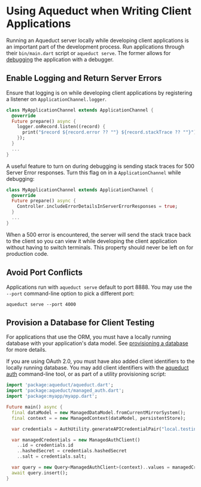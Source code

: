 # Using Aqueduct when Writing Client Applications

Running an Aqueduct server locally while developing client applications is an important part of the development process. Run applications through their `bin/main.dart` script or `aqueduct serve`. The former allows for [debugging](debugger.md) the application with a debugger.

## Enable Logging and Return Server Errors

Ensure that logging is on while developing client applications by registering a listener on `ApplicationChannel.logger`.

```dart
class MyApplicationChannel extends ApplicationChannel {
  @override
  Future prepare() async {
    logger.onRecord.listen((record) {
      print("$record ${record.error ?? ""} ${record.stackTrace ?? ""}");
    });
  }
  ...
}
```

A useful feature to turn on during debugging is sending stack traces for 500 Server Error responses. Turn this flag on in a `ApplicationChannel` while debugging:

```dart
class MyApplicationChannel extends ApplicationChannel {
  @override
  Future prepare() async {
    Controller.includeErrorDetailsInServerErrorResponses = true;
  }
  ...
}
```

When a 500 error is encountered, the server will send the stack trace back to the client so you can view it while developing the client application without having to switch terminals. This property should never be left on for production code.

## Avoid Port Conflicts

Applications run with `aqueduct serve` default to port 8888. You may use the `--port` command-line option to pick a different port:

```
aqueduct serve --port 4000
```

## Provision a Database for Client Testing

For applications that use the ORM, you must have a locally running database with your application's data model. See [provisioning a database](database.md) for more details.

If you are using OAuth 2.0, you must have also added client identifiers to the locally running database. You may add client identifiers with the [aqueduct auth](../auth/cli.md) command-line tool, or as part of a utility provisioning script:

```dart
import 'package:aqueduct/aqueduct.dart';
import 'package:aqueduct/managed_auth.dart';
import 'package:myapp/myapp.dart';

Future main() async {
  final dataModel = new ManagedDataModel.fromCurrentMirrorSystem();
  final context = = new ManagedContext(dataModel, persistentStore);

  var credentials = AuthUtility.generateAPICredentialPair("local.testing", "secretpassword");

  var managedCredentials = new ManagedAuthClient()
    ..id = credentials.id
    ..hashedSecret = credentials.hashedSecret
    ..salt = credentials.salt;

  var query = new Query<ManagedAuthClient>(context)..values = managedCredentials;
  await query.insert();
}
```
